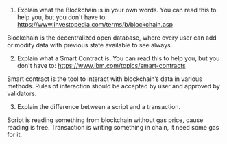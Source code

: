 1.	Explain what the Blockchain is in your own words. You can read this to help you, but you don't have to: https://www.investopedia.com/terms/b/blockchain.asp

Blockchain is the decentralized open database, where every user can add or modify data with previous state available to see always.

2.	Explain what a Smart Contract is. You can read this to help you, but you don't have to: https://www.ibm.com/topics/smart-contracts

Smart contract is the tool to interact with blockchain’s data in various methods. Rules of interaction should be accepted by user and approved by validators.

3.	Explain the difference between a script and a transaction.

Script is reading something from blockchain without gas price, cause reading is free. Transaction is writing something in chain, it need some gas for it.
